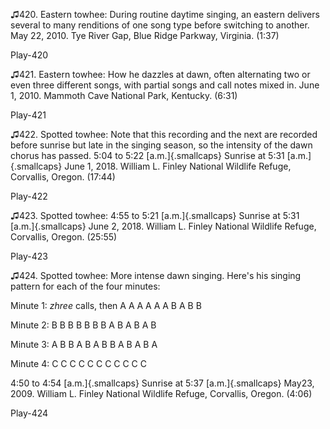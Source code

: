 ♫420. Eastern towhee: During routine daytime singing, an eastern
delivers several to many renditions of one song type before switching to
another. May 22, 2010. Tye River Gap, Blue Ridge Parkway, Virginia.
(1:37)

Play-420

♫421. Eastern towhee: How he dazzles at dawn, often alternating two or
even three different songs, with partial songs and call notes mixed in.
June 1, 2010. Mammoth Cave National Park, Kentucky. (6:31)

Play-421

♫422. Spotted towhee: Note that this recording and the next are recorded
before sunrise but late in the singing season, so the intensity of the
dawn chorus has passed. 5:04 to 5:22 [a.m.]{.smallcaps} Sunrise at 5:31
[a.m.]{.smallcaps} June 1, 2018. William L. Finley National Wildlife
Refuge, Corvallis, Oregon. (17:44)

Play-422

♫423. Spotted towhee: 4:55 to 5:21 [a.m.]{.smallcaps} Sunrise at 5:31
[a.m.]{.smallcaps} June 2, 2018. William L. Finley National Wildlife
Refuge, Corvallis, Oregon. (25:55)

Play-423

♫424. Spotted towhee: More intense dawn singing. Here's his singing
pattern for each of the four minutes:

Minute 1: *zhree* calls, then A A A A A A B A B B

Minute 2: B B B B B B B A B A B A B

Minute 3: A B B A B A B B A B A B A

Minute 4: C C C C C C C C C C C

4:50 to 4:54 [a.m.]{.smallcaps} Sunrise at 5:37 [a.m.]{.smallcaps} May23, 2009. William L. Finley National Wildlife Refuge, Corvallis, Oregon. (4:06)

Play-424

